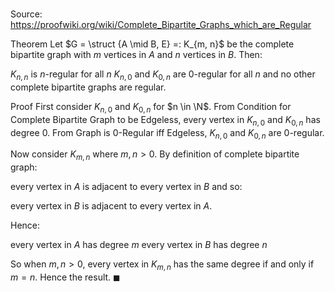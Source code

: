 # 

Source: https://proofwiki.org/wiki/Complete_Bipartite_Graphs_which_are_Regular

Theorem
Let $G = \struct {A \mid B, E} =: K_{m, n}$ be the complete bipartite graph with $m$ vertices in $A$ and $n$ vertices in $B$.
Then:

$K_{n, n}$ is $n$-regular for all $n$
$K_{n, 0}$ and $K_{0, n}$ are $0$-regular for all $n$
and no other complete bipartite graphs are regular.


Proof
First consider $K_{n, 0}$ and $K_{0, n}$ for $n \in \N$.
From Condition for Complete Bipartite Graph to be Edgeless, every vertex in $K_{n, 0}$ and $K_{0, n}$ has degree $0$.
From Graph is 0-Regular iff Edgeless, $K_{n, 0}$ and $K_{0, n}$ are $0$-regular.

Now consider $K_{m, n}$ where $m, n > 0$.
By definition of complete bipartite graph:

every vertex in $A$ is adjacent to every vertex in $B$
and so:

every vertex in $B$ is adjacent to every vertex in $A$.

Hence:

every vertex in $A$ has degree $m$
every vertex in $B$ has degree $n$

So when $m, n > 0$, every vertex in $K_{m, n}$ has the same degree if and only if $m = n$.
Hence the result.
$\blacksquare$





